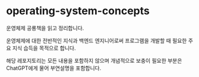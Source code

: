 # operating-system-concepts

운영체제 공룡책을 읽고 정리합니다.

운영체제에 대한 전반적인 지식과 백엔드 엔지니어로써 프로그램을 개발할 때 필요한 주요 지식 습득을 목적으로 합니다.

해당 레포지토리는 모든 내용을 포함하지 않으며 개념적으로 보충이 필요한 부분은 ChatGPT에게 물어 부연설명을 포함합니다.

